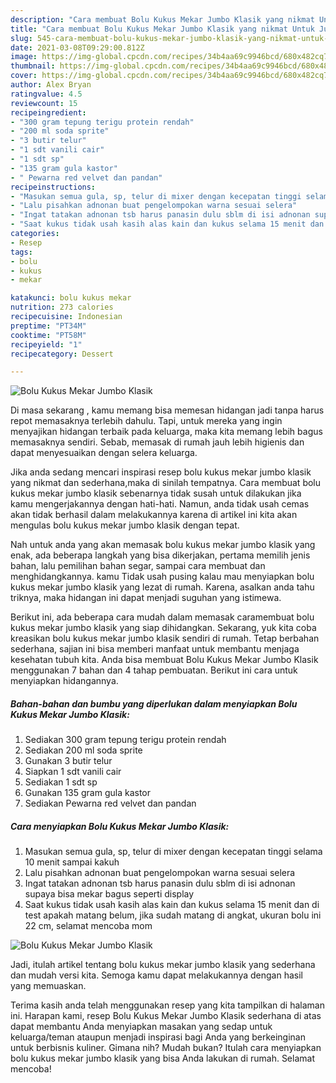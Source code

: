 ```yaml
---
description: "Cara membuat Bolu Kukus Mekar Jumbo Klasik yang nikmat Untuk Jualan"
title: "Cara membuat Bolu Kukus Mekar Jumbo Klasik yang nikmat Untuk Jualan"
slug: 545-cara-membuat-bolu-kukus-mekar-jumbo-klasik-yang-nikmat-untuk-jualan
date: 2021-03-08T09:29:00.812Z
image: https://img-global.cpcdn.com/recipes/34b4aa69c9946bcd/680x482cq70/bolu-kukus-mekar-jumbo-klasik-foto-resep-utama.jpg
thumbnail: https://img-global.cpcdn.com/recipes/34b4aa69c9946bcd/680x482cq70/bolu-kukus-mekar-jumbo-klasik-foto-resep-utama.jpg
cover: https://img-global.cpcdn.com/recipes/34b4aa69c9946bcd/680x482cq70/bolu-kukus-mekar-jumbo-klasik-foto-resep-utama.jpg
author: Alex Bryan
ratingvalue: 4.5
reviewcount: 15
recipeingredient:
- "300 gram tepung terigu protein rendah"
- "200 ml soda sprite"
- "3 butir telur"
- "1 sdt vanili cair"
- "1 sdt sp"
- "135 gram gula kastor"
- " Pewarna red velvet dan pandan"
recipeinstructions:
- "Masukan semua gula, sp, telur di mixer dengan kecepatan tinggi selama 10 menit sampai kakuh"
- "Lalu pisahkan adnonan buat pengelompokan warna sesuai selera"
- "Ingat tatakan adnonan tsb harus panasin dulu sblm di isi adnonan supaya bisa mekar bagus seperti display"
- "Saat kukus tidak usah kasih alas kain dan kukus selama 15 menit dan di test apakah matang belum, jika sudah matang di angkat, ukuran bolu ini 22 cm, selamat mencoba mom"
categories:
- Resep
tags:
- bolu
- kukus
- mekar

katakunci: bolu kukus mekar 
nutrition: 273 calories
recipecuisine: Indonesian
preptime: "PT34M"
cooktime: "PT58M"
recipeyield: "1"
recipecategory: Dessert

---
```



![Bolu Kukus Mekar Jumbo Klasik](https://img-global.cpcdn.com/recipes/34b4aa69c9946bcd/680x482cq70/bolu-kukus-mekar-jumbo-klasik-foto-resep-utama.jpg)

Di masa  sekarang , kamu memang bisa memesan hidangan jadi tanpa harus repot memasaknya terlebih dahulu. Tapi, untuk mereka yang ingin menyajikan hidangan terbaik pada keluarga, maka kita memang lebih bagus memasaknya sendiri. Sebab, memasak di rumah jauh lebih higienis dan dapat menyesuaikan dengan selera keluarga.

Jika anda sedang mencari inspirasi resep bolu kukus mekar jumbo klasik yang nikmat dan sederhana,maka di sinilah tempatnya. Cara membuat bolu kukus mekar jumbo klasik  sebenarnya tidak susah untuk dilakukan jika kamu mengerjakannya dengan hati-hati. Namun, anda tidak usah cemas akan tidak berhasil dalam melakukannya 
karena di artikel ini kita akan mengulas bolu kukus mekar jumbo klasik dengan tepat.  



Nah untuk anda yang akan memasak bolu kukus mekar jumbo klasik yang enak, ada beberapa langkah yang bisa dikerjakan, pertama memilih jenis bahan, lalu pemilihan bahan segar, sampai cara membuat dan menghidangkannya. kamu Tidak usah pusing kalau mau menyiapkan bolu kukus mekar jumbo klasik yang lezat di rumah. Karena, asalkan anda  tahu triknya, maka hidangan ini dapat menjadi suguhan yang istimewa.

Berikut ini, ada beberapa cara mudah dalam memasak caramembuat bolu kukus mekar jumbo klasik yang siap dihidangkan. Sekarang, yuk kita coba kreasikan bolu kukus mekar jumbo klasik sendiri di rumah. Tetap berbahan sederhana, sajian ini bisa memberi manfaat untuk membantu menjaga kesehatan tubuh kita. Anda bisa membuat Bolu Kukus Mekar Jumbo Klasik menggunakan 7 bahan dan 4 tahap pembuatan. Berikut ini cara untuk menyiapkan hidangannya.

<!--inarticleads1-->

##### Bahan-bahan dan bumbu yang diperlukan dalam menyiapkan Bolu Kukus Mekar Jumbo Klasik:

1. Sediakan 300 gram tepung terigu protein rendah
1. Sediakan 200 ml soda sprite
1. Gunakan 3 butir telur
1. Siapkan 1 sdt vanili cair
1. Sediakan 1 sdt sp
1. Gunakan 135 gram gula kastor
1. Sediakan  Pewarna red velvet dan pandan




<!--inarticleads2-->

##### Cara menyiapkan Bolu Kukus Mekar Jumbo Klasik:

1. Masukan semua gula, sp, telur di mixer dengan kecepatan tinggi selama 10 menit sampai kakuh
1. Lalu pisahkan adnonan buat pengelompokan warna sesuai selera
1. Ingat tatakan adnonan tsb harus panasin dulu sblm di isi adnonan supaya bisa mekar bagus seperti display
1. Saat kukus tidak usah kasih alas kain dan kukus selama 15 menit dan di test apakah matang belum, jika sudah matang di angkat, ukuran bolu ini 22 cm, selamat mencoba mom
<img src="//assets-global.cpcdn.com/assets/icons/button_play-2c75c40dde080a61004c1f40b05d8f140eaff45d7e9e6481dc71c63d2e7c4909.png" alt="Bolu Kukus Mekar Jumbo Klasik">



Jadi, itulah artikel tentang  bolu kukus mekar jumbo klasik  yang sederhana dan mudah versi kita. Semoga kamu dapat melakukannya dengan hasil yang memuaskan. 

Terima kasih anda telah menggunakan resep yang kita tampilkan di halaman ini. Harapan kami, resep  Bolu Kukus Mekar Jumbo Klasik sederhana di atas dapat membantu Anda menyiapkan masakan yang sedap untuk keluarga/teman ataupun menjadi inspirasi bagi Anda yang berkeinginan untuk berbisnis kuliner. Gimana nih? Mudah bukan? Itulah cara menyiapkan bolu kukus mekar jumbo klasik yang bisa Anda lakukan di rumah. Selamat mencoba!

